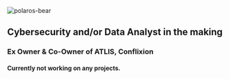 ![polaros-bear](https://cdn.discordapp.com/attachments/905858065679671390/1053518928732753980/kali-neon.png)
## Cybersecurity and/or Data Analyst in the making


### Ex Owner & Co-Owner of ATLIS, Conflixion
#### Currently not working on any projects.
